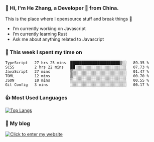 ### 👋 Hi, I'm He Zhang, a Developer 🚀 from China.

This is the place where I opensource stuff and break things :rofl:

- I’m currently working on Javascript
- I’m currently learning Rust
- Ask me about anything related to Javascript

### 💪 This week I spent my time on 
<!--START_SECTION:waka-->

```text
TypeScript   27 hrs 25 mins  ██████████████████████▒░░   89.35 %
SCSS         2 hrs 22 mins   ██░░░░░░░░░░░░░░░░░░░░░░░   07.73 %
JavaScript   27 mins         ▒░░░░░░░░░░░░░░░░░░░░░░░░   01.47 %
TOML         12 mins         ▒░░░░░░░░░░░░░░░░░░░░░░░░   00.70 %
JSON         10 mins         ░░░░░░░░░░░░░░░░░░░░░░░░░   00.55 %
Git Config   3 mins          ░░░░░░░░░░░░░░░░░░░░░░░░░   00.17 %
```

<!--END_SECTION:waka-->

### 👍 Most Used Languages
[![Top Langs](https://github-readme-stats.vercel.app/api/top-langs/?username=zhanghecool&layout=compact)](https://zhanghe.cool)

### 🌈 My blog 
[![Click to enter my website](https://cdn.jsdelivr.net/gh/zhanghecool/assets/images/gif/zhanghecools.gif)](https://zhanghe.cool)
